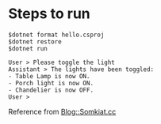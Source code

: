 # Steps to run
```
$dotnet format hello.csproj
$dotnet restore
$dotnet run

User > Please toggle the light
Assistant > The lights have been toggled:
- Table Lamp is now ON.
- Porch light is now ON.
- Chandelier is now OFF.
User >
```


Reference from [Blog::Somkiat.cc](https://www.somkiat.cc/hello-semantic-kernel-from-microsoft/)
